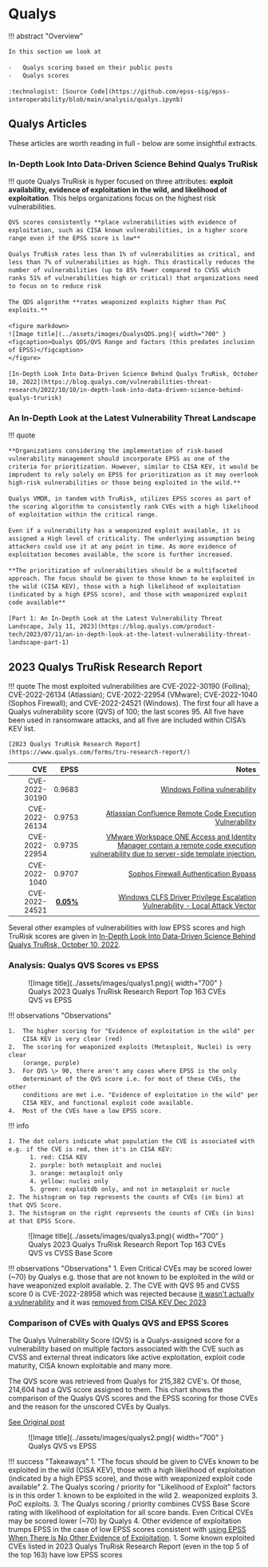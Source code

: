 # Qualys

!!! abstract "Overview"
    
    In this section we look at

    -   Qualys scoring based on their public posts
    -   Qualys scores

    :technologist: [Source Code](https://github.com/epss-sig/epss-interoperability/blob/main/analysis/qualys.ipynb) 

## Qualys Articles

These articles are worth reading in full - below are some insightful extracts.

### In-Depth Look Into Data-Driven Science Behind Qualys TruRisk


!!! quote
    Qualys TruRisk is hyper focused on three attributes: **exploit availability, evidence of exploitation in the wild, and likelihood of exploitation**. This helps organizations focus on the highest risk vulnerabilities.

    QVS scores consistently **place vulnerabilities with evidence of exploitation, such as CISA known vulnerabilities, in a higher score range even if the EPSS score is low**

    Qualys TruRisk rates less than 1% of vulnerabilities as critical, and less than 7% of vulnerabilities as high. This drastically reduces the number of vulnerabilities (up to 85% fewer compared to CVSS which ranks 51% of vulnerabilities high or critical) that organizations need to focus on to reduce risk

    The QDS algorithm **rates weaponized exploits higher than PoC exploits.**

    <figure markdown>
    ![Image title](../assets/images/QualysQDS.png){ width="700" }
    <figcaption>Qualys QDS/QVS Range and factors (this predates inclusion of EPSS)</figcaption>
    </figure>

    [In-Depth Look Into Data-Driven Science Behind Qualys TruRisk, October 10, 2022](https://blog.qualys.com/vulnerabilities-threat-research/2022/10/10/in-depth-look-into-data-driven-science-behind-qualys-trurisk)
### An In-Depth Look at the Latest Vulnerability Threat Landscape
    

!!! quote

    **Organizations considering the implementation of risk-based vulnerability management should incorporate EPSS as one of the criteria for prioritization. However, similar to CISA KEV, it would be imprudent to rely solely on EPSS for prioritization as it may overlook high-risk vulnerabilities or those being exploited in the wild.**

    Qualys VMDR, in tandem with TruRisk, utilizes EPSS scores as part of the scoring algorithm to consistently rank CVEs with a high likelihood of exploitation within the critical range.

    Even if a vulnerability has a weaponized exploit available, it is assigned a High level of criticality. The underlying assumption being attackers could use it at any point in time. As more evidence of exploitation becomes available, the score is further increased.

    **The prioritization of vulnerabilities should be a multifaceted approach. The focus should be given to those known to be exploited in the wild (CISA KEV), those with a high likelihood of exploitation (indicated by a high EPSS score), and those with weaponized exploit code available**

    [Part 1: An In-Depth Look at the Latest Vulnerability Threat Landscape, July 11, 2023](https://blog.qualys.com/product-tech/2023/07/11/an-in-depth-look-at-the-latest-vulnerability-threat-landscape-part-1) 

## 2023 Qualys TruRisk Research Report

!!! quote 
    The most exploited vulnerabilities are CVE-2022-30190 (Follina); CVE-2022-26134 (Atlassian); CVE-2022-22954 (VMware); CVE-2022-1040 (Sophos Firewall); and CVE-2022-24521 (Windows). The first four all have a Qualys vulnerability score (QVS) of 100; the last scores 95. All five have been used in ransomware attacks, and all five are included within CISA’s KEV list.
    
    [2023 Qualys TruRisk Research Report](https://www.qualys.com/forms/tru-research-report/)


|  CVE           |  EPSS    | Notes    |
|---------------:|---------:|---------:|
| CVE-2022-30190 |  0.9683 | [Windows Follina vulnerability](https://msrc.microsoft.com/update-guide/vulnerability/CVE-2023-36761)|
| CVE-2022-26134 |  0.9753 | [Atlassian Confluence Remote Code Execution Vulnerability](https://confluence.atlassian.com/doc/confluence-security-advisory-2022-06-02-1130377146.html)|
| CVE-2022-22954 |   0.9735 | [VMware Workspace ONE Access and Identity Manager contain a remote code execution vulnerability due to server-side template injection.](https://nvd.nist.gov/vuln/detail/CVE-2022-22954)|
| CVE-2022-1040  |  0.9707 | [Sophos Firewall Authentication Bypass](https://www.sophos.com/en-us/security-advisories/sophos-sa-20220325-sfos-rce)|
| CVE-2022-24521 |  [**0.05%**](https://www.cvedetails.com/epss/CVE-2022-24521/epss-score-history.html)| [Windows CLFS Driver Privilege Escalation Vulnerability - Local Attack Vector](https://msrc.microsoft.com/update-guide/vulnerability/CVE-2022-24521) |

Several other examples of vulnerabilities with low EPSS scores and high TruRisk scores are given in [In-Depth Look Into Data-Driven Science Behind Qualys TruRisk, October 10, 2022](https://blog.qualys.com/vulnerabilities-threat-research/2022/10/10/in-depth-look-into-data-driven-science-behind-qualys-trurisk#exploit-prediction-scoring-system).

### Analysis: Qualys QVS Scores vs EPSS




<figure markdown>
  ![Image title](../assets/images/qualys1.png){ width="700" }
  <figcaption>Qualys 2023 Qualys TruRisk Research Report Top 163 CVEs QVS vs EPSS</figcaption>
</figure>

!!! observations "Observations"

    1.  The higher scoring for "Evidence of exploitation in the wild" per
        CISA KEV is very clear (red)
    2.  The scoring for weaponized exploits (Metasploit, Nuclei) is very clear
        (orange, purple)
    3.  For QVS \> 90, there aren't any cases where EPSS is the only
        determinant of the QVS score i.e. for most of these CVEs, the other
        conditions are met i.e. "Evidence of exploitation in the wild" per
        CISA KEV, and functional exploit code available.
    4.  Most of the CVEs have a low EPSS score.


!!! info

    1. The dot colors indicate what population the CVE is associated with e.g. if the CVE is red, then it's in CISA KEV:
          1. red: CISA KEV
          2. purple: both metasploit and nuclei
          3. orange: metasploit only
          4. yellow: nuclei only
          5. green: exploitdb only, and not in metasploit or nucle
    2. The histogram on top represents the counts of CVEs (in bins) at that QVS Score.
    3. The histogram on the right represents the counts of CVEs (in bins) at that EPSS Score.


<figure markdown>
  ![Image title](../assets/images/qualys3.png){ width="700" }
  <figcaption>Qualys 2023 Qualys TruRisk Research Report Top 163 CVEs QVS vs CVSS Base Score</figcaption>
</figure>

!!! observations "Observations"
    1.  Even Critical CVEs may be scored lower (~70) by Qualys e.g. those that are not known to be exploited in the wild or have weaponized exploit available.
    2.  The CVE with QVS 95 and CVSS score 0 is CVE-2022-28958 which was rejected because [it wasn't actually a vulnerability](https://www.greynoise.io/blog/cve-2022-28958-remote-code-execution-vulnerability-dlink-rejected) and it was [removed from CISA KEV Dec 2023](https://www.cisa.gov/news-events/alerts/2023/12/01/cisa-removes-one-known-exploited-vulnerability-catalog)  




### **Comparison of CVEs with Qualys QVS and EPSS Scores**

The Qualys Vulnerability Score (QVS) is a Qualys-assigned score for a
vulnerability based on multiple factors associated with the CVE such as
CVSS and external threat indicators like active exploitation, exploit
code maturity, CISA known exploitable and many more.  
  
The QVS score was retrieved from Qualys for 215,382 CVE's. Of those,
214,604 had a QVS score assigned to them. This chart shows the
comparison of the Qualys QVS scores and the EPSS scoring for those CVEs
and the reason for the unscored CVEs by Qualys.   

[See Original post](https://www.linkedin.com/posts/buddybergman_epss-qualys-cybersecurity-activity-7123998432674926592-ydQB)

<figure markdown>
![Image title](../assets/images/qualys2.png){ width="700" }
<figcaption>Qualys QVS vs EPSS  </figcaption> 
</figure>


!!! success "Takeaways"
    1. "The focus should be given to CVEs known to be exploited in the wild (CISA KEV), those with a high likelihood of exploitation (indicated by a high EPSS score), and those with weaponized exploit code available"
    2. The Qualys scoring / priority for "Likelihood of Exploit" factors is in this order
          1. known to be exploited in the wild 
          2. weaponized exploits 
          3. PoC exploits.
    3.  The Qualys scoring / priority combines CVSS Base Score rating with likelihood of exploitation for all score bands. Even Critical CVEs may be scored lower (~70) by Qualys 
    4. Other evidence of exploitation trumps EPSS in the case of low EPSS scores consistent with [using EPSS When There is No Other Evidence of Exploitation](https://amnesia.first.org/display/EPSS/All+Pages#AllPages-WhenThereisNoOtherEvidenceofExploitation).
       1. Some known exploited CVEs listed in 2023 Qualys TruRisk Research Report (even in the top 5 of the top 163) have low EPSS scores
   
